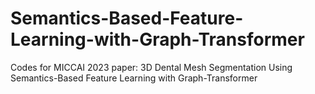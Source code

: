 # Semantics-Based-Feature-Learning-with-Graph-Transformer
Codes for MICCAI 2023 paper: 3D Dental Mesh Segmentation Using Semantics-Based Feature Learning with Graph-Transformer
